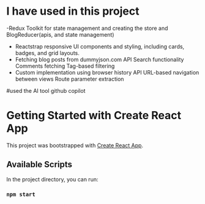 # I have used in this project
-Redux Toolkit for state management and creating the store and BlogReducer(apis, and state management)
- Reactstrap responsive UI components and styling, including cards, badges, and grid layouts.
- Fetching blog posts from dummyjson.com API
Search functionality
Comments fetching
Tag-based filtering
- Custom implementation using browser history API
URL-based navigation between views
Route parameter extraction

#used the AI tool
github copilot



# Getting Started with Create React App

This project was bootstrapped with [Create React App](https://github.com/facebook/create-react-app).

## Available Scripts

In the project directory, you can run:

### `npm start`

